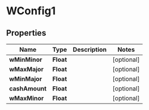 
# WConfig1

## Properties
Name | Type | Description | Notes
------------ | ------------- | ------------- | -------------
**wMinMinor** | **Float** |  |  [optional]
**wMaxMajor** | **Float** |  |  [optional]
**wMinMajor** | **Float** |  |  [optional]
**cashAmount** | **Float** |  |  [optional]
**wMaxMinor** | **Float** |  |  [optional]




